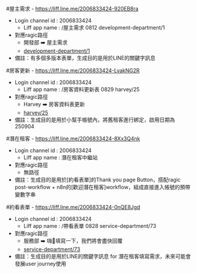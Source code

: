 #屋主需求 - https://liff.line.me/2006833424-920EB8ra
- Login channel id : 2006833424
  - Liff app name : /屋主需求 0812 development-department/1  
- 對應ragic路徑
  - 開發部 ➡️ 屋主需求
  - [development-department/1](https://ap13.ragic.com/OnePlaceLiving/development-department/1)
- 備註：有多個多版本表單，生成目的是用於LINE的關鍵字訊息

#房客更新 - https://liff.line.me/2006833424-LyakNG2R
- Login channel id : 2006833424
  - Liff app name : /房客資料更新表 0829 harvey/25  
- 對應ragic路徑
  - Harvey ➡️ 房客資料表更新
  - [harvey/25](https://ap13.ragic.com/OnePlaceLiving/harvey/25)
- 備註：生成目的是用於小幫手帳號內，將舊租客進行綁定，啟用日期為 250904

#潛在租客 - https://liff.line.me/2006833424-8Xx3Q4nk
- Login channel id : 2006833424
  - Liff app name : 潛在租客中繼站
- 對應ragic路徑
  - 無路徑
- 備註：生成目的是用於[約看表單]的Thank you page Button，搭配ragic post-workflow + n8n的[歡迎潛在租客]workflow，組成直接進入帳號的預帶變數字串
  
#約看表單 - https://liff.line.me/2006833424-0nQE8Jgd
- Login channel id : 2006833424
  - Liff app name : /帶看表單 0828 service-department/73
- 對應ragic路徑
  - 服務部 ➡️ 嗨👋填寫一下，我們將會盡快回覆
  - [service-department/73](https://ap13.ragic.com/OnePlaceLiving/service-department/73
)
- 備註：生成目的是用於LINE的關鍵字訊息 for 潛在租客填寫需求，未來可能會發展user journey使用
